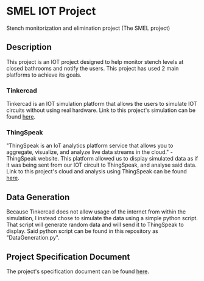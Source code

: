 # SMEL IOT Project
 Stench monitorization and elimination project (The SMEL project)

## Description
 This project is an IOT project designed to help monitor stench levels at closed bathrooms and notify the users.
 This project has used 2 main platforms to achieve its goals.

### Tinkercad
 Tinkercad is an IOT simulation platform that allows the users to simulate IOT circuits without using real hardware.
 Link to this project's simulation can be found [here](https://www.tinkercad.com/things/kbGtyZ7RC7A?sharecode=bsSNT1kcpRtRGaKTISnYngf6-nqtqDB0CzEVSLHbJLY).

### ThingSpeak
 "ThingSpeak is an IoT analytics platform service that allows you to aggregate, visualize, and analyze live data streams in the cloud." - ThingSpeak website.
 This platform allowed us to display simulated data as if it was being sent from our IOT circuit to ThingSpeak, and analyse said data.
 Link to this project's cloud and analysis using ThingSpeak can be found [here](https://thingspeak.com/channels/2229771).

## Data Generation
 Because Tinkercad does not allow usage of the internet from within the simulation, I instead chose to simulate the data using a simple python script.
 That script will generate random data and will send it to ThingSpeak to display. Said python script can be found in this repository as "DataGeneration.py".

## Project Specification Document
 The project's specification document can be found [here](https://docs.google.com/document/d/1NXfo-tR__H7e0ITNib-rNwuwHWvR8rO7eeliOEmaOOQ/edit?usp=sharing).
